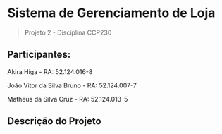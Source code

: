 # Sistema de Gerenciamento de Loja
> Projeto 2 - Disciplina CCP230

<h2>Participantes:</h2>

Akira Higa - RA: 52.124.016-8
 
João Vitor da Silva Bruno - RA: 52.124.007-7

Matheus da Silva Cruz - RA: 52.124.013-5

<h2>Descrição do Projeto</h2>
